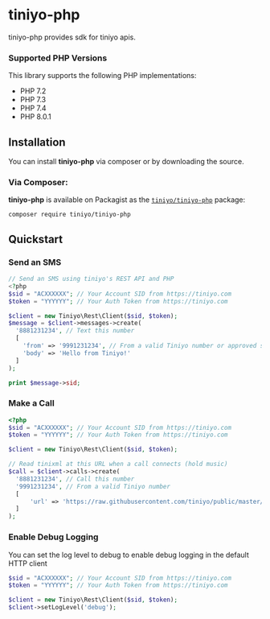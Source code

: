 # tiniyo-php

tiniyo-php provides sdk for tiniyo apis. 

### Supported PHP Versions

This library supports the following PHP implementations:

* PHP 7.2
* PHP 7.3
* PHP 7.4
* PHP 8.0.1

## Installation

You can install **tiniyo-php** via composer or by downloading the source.

### Via Composer:

**tiniyo-php** is available on Packagist as the
[`tiniyo/tiniyo-php`](https://packagist.org/packages/tiniyo/tiniyo-php) package:

```
composer require tiniyo/tiniyo-php
```

## Quickstart

### Send an SMS

```php
// Send an SMS using tiniyo's REST API and PHP
<?php
$sid = "ACXXXXXX"; // Your Account SID from https://tiniyo.com
$token = "YYYYYY"; // Your Auth Token from https://tiniyo.com

$client = new Tiniyo\Rest\Client($sid, $token);
$message = $client->messages->create(
  '8881231234', // Text this number
  [
    'from' => '9991231234', // From a valid Tiniyo number or approved senderid
    'body' => 'Hello from Tiniyo!'
  ]
);

print $message->sid;
```

### Make a Call

```php
<?php
$sid = "ACXXXXXX"; // Your Account SID from https://tiniyo.com
$token = "YYYYYY"; // Your Auth Token from https://tiniyo.com

$client = new Tiniyo\Rest\Client($sid, $token);

// Read tinixml at this URL when a call connects (hold music)
$call = $client->calls->create(
  '8881231234', // Call this number
  '9991231234', // From a valid Tiniyo number
  [
      'url' => 'https://raw.githubusercontent.com/tiniyo/public/master/answer_speak.xml'
  ]
);
```


### Enable Debug Logging
You can set the log level to debug to enable debug logging in the default HTTP client
```php
$sid = "ACXXXXXX"; // Your Account SID from https://tiniyo.com
$token = "YYYYYY"; // Your Auth Token from https://tiniyo.com

$client = new Tiniyo\Rest\Client($sid, $token);
$client->setLogLevel('debug');
```
